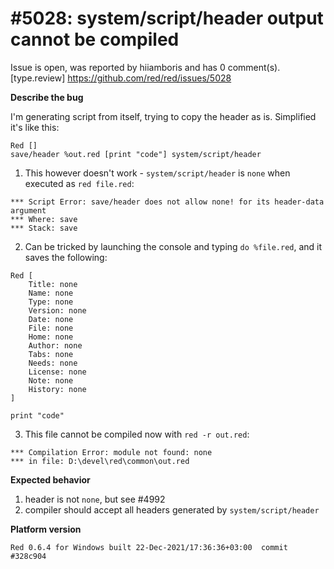 
#5028: system/script/header output cannot be compiled
================================================================================
Issue is open, was reported by hiiamboris and has 0 comment(s).
[type.review]
<https://github.com/red/red/issues/5028>

**Describe the bug**

I'm generating script from itself, trying to copy the header as is.
Simplified it's like this:
```
Red []
save/header %out.red [print "code"] system/script/header
```

1. This however doesn't work - `system/script/header` is `none` when executed as `red file.red`:
```
*** Script Error: save/header does not allow none! for its header-data argument
*** Where: save
*** Stack: save
```
2. Can be tricked by launching the console and typing `do %file.red`, and it saves the following:
```
Red [
	Title: none
	Name: none
	Type: none
	Version: none
	Date: none
	File: none
	Home: none
	Author: none
	Tabs: none
	Needs: none
	License: none
	Note: none
	History: none
]

print "code"
```
3. This file cannot be compiled now with `red -r out.red`:
```
*** Compilation Error: module not found: none
*** in file: D:\devel\red\common\out.red
```

**Expected behavior**

1. header is not `none`, but see #4992 
3. compiler should accept all headers generated by `system/script/header`

**Platform version**
```
Red 0.6.4 for Windows built 22-Dec-2021/17:36:36+03:00  commit #328c904
```



